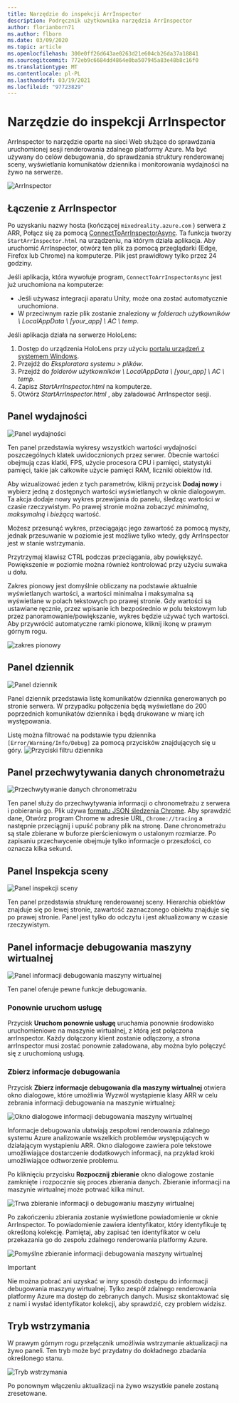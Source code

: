 ```yaml
---
title: Narzędzie do inspekcji ArrInspector
description: Podręcznik użytkownika narzędzia ArrInspector
author: florianborn71
ms.author: flborn
ms.date: 03/09/2020
ms.topic: article
ms.openlocfilehash: 300e0ff26d643ae0263d21e604cb26da37a18841
ms.sourcegitcommit: 772eb9c6684dd4864e0ba507945a83e48b8c16f0
ms.translationtype: MT
ms.contentlocale: pl-PL
ms.lasthandoff: 03/19/2021
ms.locfileid: "97723829"
---
```

# <a name="the-arrinspector-inspection-tool"></a>Narzędzie do inspekcji ArrInspector

ArrInspector to narzędzie oparte na sieci Web służące do sprawdzania uruchomionej sesji renderowania zdalnego platformy Azure. Ma być używany do celów debugowania, do sprawdzania struktury renderowanej sceny, wyświetlania komunikatów dziennika i monitorowania wydajności na żywo na serwerze.

![ArrInspector](./media/arr-inspector.png)

## <a name="connecting-to-the-arrinspector"></a>Łączenie z ArrInspector

Po uzyskaniu nazwy hosta (kończącej `mixedreality.azure.com` ) serwera z ARR, Połącz się za pomocą [ConnectToArrInspectorAsync](../../how-tos/frontend-apis.md#connect-to-arr-inspector). Ta funkcja tworzy `StartArrInspector.html` na urządzeniu, na którym działa aplikacja. Aby uruchomić ArrInspector, otwórz ten plik za pomocą przeglądarki (Edge, Firefox lub Chrome) na komputerze. Plik jest prawidłowy tylko przez 24 godziny.

Jeśli aplikacja, która wywołuje program, `ConnectToArrInspectorAsync` jest już uruchomiona na komputerze:

* Jeśli używasz integracji aparatu Unity, może ona zostać automatycznie uruchomiona.
* W przeciwnym razie plik zostanie znaleziony w *folderach użytkowników \\ LocalAppData \\ [your_app] \\ AC \\ temp*.

Jeśli aplikacja działa na serwerze HoloLens:

1. Dostęp do urządzenia HoloLens przy użyciu [portalu urządzeń z systemem Windows](/windows/mixed-reality/using-the-windows-device-portal).
1. Przejdź do *Eksploratora systemu > plików*.
1. Przejdź do *folderów użytkowników \\ LocalAppData \\ [your_app] \\ AC \\ temp*.
1. Zapisz *StartArrInspector.html* na komputerze.
1. Otwórz *StartArrInspector.html* , aby załadować ArrInspector sesji.

## <a name="the-performance-panel"></a>Panel wydajności

![Panel wydajności](./media/performance-panel.png)

Ten panel przedstawia wykresy wszystkich wartości wydajności poszczególnych klatek uwidocznionych przez serwer. Obecnie wartości obejmują czas klatki, FPS, użycie procesora CPU i pamięci, statystyki pamięci, takie jak całkowite użycie pamięci RAM, liczniki obiektów itd.

Aby wizualizować jeden z tych parametrów, kliknij przycisk **Dodaj nowy** i wybierz jedną z dostępnych wartości wyświetlanych w oknie dialogowym. Ta akcja dodaje nowy wykres przewijania do panelu, śledząc wartości w czasie rzeczywistym. Po prawej stronie można zobaczyć *minimalną*, *maksymalną* i *bieżącą* wartość.

Możesz przesunąć wykres, przeciągając jego zawartość za pomocą myszy, jednak przesuwanie w poziomie jest możliwe tylko wtedy, gdy ArrInspector jest w stanie wstrzymania.

Przytrzymaj klawisz CTRL podczas przeciągania, aby powiększyć. Powiększenie w poziomie można również kontrolować przy użyciu suwaka u dołu.

Zakres pionowy jest domyślnie obliczany na podstawie aktualnie wyświetlanych wartości, a wartości minimalna i maksymalna są wyświetlane w polach tekstowych po prawej stronie. Gdy wartości są ustawiane ręcznie, przez wpisanie ich bezpośrednio w polu tekstowym lub przez panoramowanie/powiększanie, wykres będzie używać tych wartości. Aby przywrócić automatyczne ramki pionowe, kliknij ikonę w prawym górnym rogu.

![zakres pionowy](./media/vertical-range.png)

## <a name="the-log-panel"></a>Panel dziennik

![Panel dziennik](./media/log-panel.png)

Panel dziennik przedstawia listę komunikatów dziennika generowanych po stronie serwera. W przypadku połączenia będą wyświetlane do 200 poprzednich komunikatów dziennika i będą drukowane w miarę ich występowania.

Listę można filtrować na podstawie typu dziennika `[Error/Warning/Info/Debug]` za pomocą przycisków znajdujących się u góry.
![Przyciski filtru dziennika](./media/log-filter.png)

## <a name="the-timing-data-capture-panel"></a>Panel przechwytywania danych chronometrażu

![Przechwytywanie danych chronometrażu](./media/timing-data-capture.png)

Ten panel służy do przechwytywania informacji o chronometrażu z serwera i pobierania go. Plik używa [formatu JSON śledzenia Chrome](https://docs.google.com/document/d/1CvAClvFfyA5R-PhYUmn5OOQtYMH4h6I0nSsKchNAySU/edit). Aby sprawdzić dane, Otwórz program Chrome w adresie URL, `Chrome://tracing` a następnie przeciągnij i upuść pobrany plik na stronę. Dane chronometrażu są stale zbierane w buforze pierścieniowym o ustalonym rozmiarze. Po zapisaniu przechwycenie obejmuje tylko informacje o przeszłości, co oznacza kilka sekund.

## <a name="the-scene-inspection-panel"></a>Panel Inspekcja sceny

![Panel inspekcji sceny](./media/scene-inspection-panel.png)

Ten panel przedstawia strukturę renderowanej sceny. Hierarchia obiektów znajduje się po lewej stronie, zawartość zaznaczonego obiektu znajduje się po prawej stronie. Panel jest tylko do odczytu i jest aktualizowany w czasie rzeczywistym.

## <a name="the-vm-debug-information-panel"></a>Panel informacje debugowania maszyny wirtualnej

![Panel informacji debugowania maszyny wirtualnej](./media/state-debugger-panel.png)

Ten panel oferuje pewne funkcje debugowania.

### <a name="restart-service"></a>Ponownie uruchom usługę

Przycisk **Uruchom ponownie usługę** uruchamia ponownie środowisko uruchomieniowe na maszynie wirtualnej, z którą jest połączona arrInspector. Każdy dołączony klient zostanie odłączony, a strona arrInspector musi zostać ponownie załadowana, aby można było połączyć się z uruchomioną usługą.

### <a name="collect-debug-information"></a>Zbierz informacje debugowania

Przycisk **Zbierz informacje debugowania dla maszyny wirtualnej** otwiera okno dialogowe, które umożliwia Wyzwól wystąpienie klasy ARR w celu zebrania informacji debugowania na maszynie wirtualnej:

![Okno dialogowe informacji debugowania maszyny wirtualnej](./media/state-debugger-dialog.png)

Informacje debugowania ułatwiają zespołowi renderowania zdalnego systemu Azure analizowanie wszelkich problemów występujących w działającym wystąpieniu ARR. Okno dialogowe zawiera pole tekstowe umożliwiające dostarczenie dodatkowych informacji, na przykład kroki umożliwiające odtworzenie problemu.

Po kliknięciu przycisku **Rozpocznij zbieranie** okno dialogowe zostanie zamknięte i rozpocznie się proces zbierania danych. Zbieranie informacji na maszynie wirtualnej może potrwać kilka minut.

![Trwa zbieranie informacji o debugowaniu maszyny wirtualnej](./media/state-debugger-panel-in-progress.png)

Po zakończeniu zbierania zostanie wyświetlone powiadomienie w oknie ArrInspector. To powiadomienie zawiera identyfikator, który identyfikuje tę określoną kolekcję. Pamiętaj, aby zapisać ten identyfikator w celu przekazania go do zespołu zdalnego renderowania platformy Azure.

![Pomyślne zbieranie informacji debugowania maszyny wirtualnej](./media/state-debugger-snackbar-success.png)

> [!IMPORTANT]
> Nie można pobrać ani uzyskać w inny sposób dostępu do informacji debugowania maszyny wirtualnej. Tylko zespół zdalnego renderowania platformy Azure ma dostęp do zebranych danych. Musisz skontaktować się z nami i wysłać identyfikator kolekcji, aby sprawdzić, czy problem widzisz.

## <a name="pause-mode"></a>Tryb wstrzymania

W prawym górnym rogu przełącznik umożliwia wstrzymanie aktualizacji na żywo paneli. Ten tryb może być przydatny do dokładnego zbadania określonego stanu.

![Tryb wstrzymania](./media/pause-mode.png)

Po ponownym włączeniu aktualizacji na żywo wszystkie panele zostaną zresetowane.